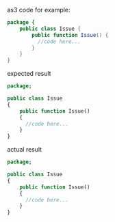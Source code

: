 as3 code for example:
```actionscript
package {
    public class Issue {
        public function Issue() {
          //code here...
        }
    }
}
```
expected result
```haxe
package;

public class Issue
{
    public function Issue()
    {
      //code here...
    }
}
```
actual result
```haxe
package;

public class Issue
{
    public function Issue()
    {
      //code here...
    }
}
```
